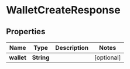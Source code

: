 

# WalletCreateResponse

## Properties

Name | Type | Description | Notes
------------ | ------------- | ------------- | -------------
**wallet** | **String** |  |  [optional]



